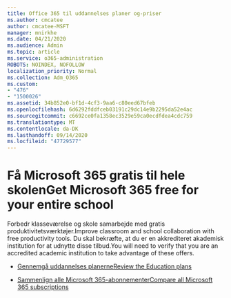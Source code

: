 ```yaml
---
title: Office 365 til uddannelses planer og-priser
ms.author: cmcatee
author: cmcatee-MSFT
manager: mnirkhe
ms.date: 04/21/2020
ms.audience: Admin
ms.topic: article
ms.service: o365-administration
ROBOTS: NOINDEX, NOFOLLOW
localization_priority: Normal
ms.collection: Adm_O365
ms.custom:
- "476"
- "1500026"
ms.assetid: 34b852e0-bf1d-4cf3-9aa6-c80eed67bfeb
ms.openlocfilehash: 6d6292fddfceb03191c29dc14e9b2295da52e4ac
ms.sourcegitcommit: c6692ce0fa1358ec3529e59ca0ecdfdea4cdc759
ms.translationtype: MT
ms.contentlocale: da-DK
ms.lasthandoff: 09/14/2020
ms.locfileid: "47729577"
---
```

# <a name="get-microsoft-365-free-for-your-entire-school"></a><span data-ttu-id="f6d61-102">Få Microsoft 365 gratis til hele skolen</span><span class="sxs-lookup"><span data-stu-id="f6d61-102">Get Microsoft 365 free for your entire school</span></span>

<span data-ttu-id="f6d61-103">Forbedr klasseværelse og skole samarbejde med gratis produktivitetsværktøjer.</span><span class="sxs-lookup"><span data-stu-id="f6d61-103">Improve classroom and school collaboration with free productivity tools.</span></span> <span data-ttu-id="f6d61-104">Du skal bekræfte, at du er en akkrediteret akademisk institution for at udnytte disse tilbud.</span><span class="sxs-lookup"><span data-stu-id="f6d61-104">You will need to verify that you are an accredited academic institution to take advantage of these offers.</span></span>
  
- [<span data-ttu-id="f6d61-105">Gennemgå uddannelses planerne</span><span class="sxs-lookup"><span data-stu-id="f6d61-105">Review the Education plans</span></span>](https://products.office.com/academic/compare-office-365-education-plans)

- [<span data-ttu-id="f6d61-106">Sammenlign alle Microsoft 365-abonnementer</span><span class="sxs-lookup"><span data-stu-id="f6d61-106">Compare all Microsoft 365 subscriptions</span></span>](https://products.office.com/business/compare-more-office-365-for-business-plans)